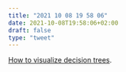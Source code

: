 ```yaml
---
title: "2021 10 08 19 58 06"
date: 2021-10-08T19:58:06+02:00
draft: false
type: "tweet"
---
```

[How to visualize decision trees](https://explained.ai/decision-tree-viz/index.html).
